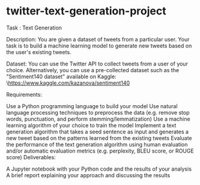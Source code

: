 # twitter-text-generation-project

Task : Text Generation

Description: You are given a dataset of tweets from a particular user. Your task is to build a machine learning model to generate new tweets based on the user's existing tweets.

Dataset: You can use the Twitter API to collect tweets from a user of your choice. Alternatively, you can use a pre-collected dataset such as the "Sentiment140 dataset" available on Kaggle:
\https://www.kaggle.com/kazanova/sentiment140

Requirements:

Use a Python programming language to build your model
Use natural language processing techniques to preprocess the data (e.g. remove stop words, punctuation, and perform stemming/lemmatization)
Use a machine learning algorithm of your choice to train the model
Implement a text generation algorithm that takes a seed sentence as input and generates a new tweet based on the patterns learned from the existing tweets
Evaluate the performance of the text generation algorithm using human evaluation and/or automatic evaluation metrics (e.g. perplexity, BLEU score, or ROUGE score)
Deliverables:

A Jupyter notebook with your Python code and the results of your analysis
A brief report explaining your approach and discussing the results
